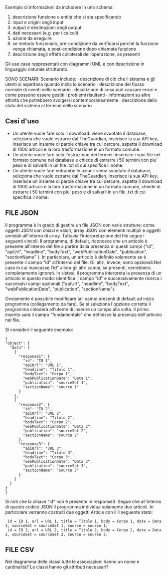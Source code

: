 Esempio di informazioni da includere in uno schema:
1. descrizione funzione o entità che si sta specificando
2. input e origini degli input
3. output e destinazioni degli output
4. dati necessari (e.g. per i calcoli)
5. azione da eseguire
6. se metodo funzionale, pre-condizione da verificarsi perché la
   funzione venga chiamata, e post-condizione dopo chiamata
   funzione
7. descrizione degli effetti collaterali dell’operazione, se presenti

Gli use case rappresentati con diagrammi
UML e con descrizione in linguaggio naturale strutturato.

SONO SCENARI:
Scenario include:
∙ descrizione di ciò che il sistema e gli utenti si aspettano quando
inizia lo scenario
∙ descrizione del flusso normale di eventi nello scenario
∙ descrizione di cosa puó causare errori e come possono essere
gestiti i problemi risultanti
∙ informazioni su altre attività che potrebbero svolgersi
contemporaneamente
∙ descrizione dello stato del sistema al termine dello scenario

## Casi d'uso
- Un utente vuole fare solo il download: viene svuotato il database, seleziona che vuole
  estrarre dal TheGuardian, inserisce la sua API key, inserisce un insieme di parole
  chiave tra cui cercare, aspetta il download di 1000 articoli e la loro trasformazione
  in un formato comune.
- Un utente vuole fare solo l'estrazione dei termini: inserisce i suoi file
  nel formato comune nel database e chiede di estrarre i 50 termini con piu' peso
  e di salvarli in un file .txt di cui specifica il nome.
- Un utente vuole fare entrambe le azioni: viene svuotato il database, seleziona che vuole
  estrarre dal TheGuardian, inserisce la sua API key, inserisce un insieme di parole
  chiave tra cui cercare, aspetta il download di 1000 articoli e la loro trasformazione
  in un formato comune, chiede di estrarre i 50 termini con piu' peso
  e di salvarli in un file .txt di cui specifica il nome.

## FILE JSON  

  Il programma è in grado di gestire un file JSON con varie strutture: come oggetti JSON con chiavi e valori, array JSON con elementi multipli e oggetti annidati all'interno di array.
  Tuttavia l'interpretazione del file segue i seguenti vincoli.
  Il programma, di default, riconosce che un articolo è presente all'interno del file a partire dalla presenza di questi campi 
  {"id", "apiUrl", "headline", "bodyText", "webPublicationDate", "publication", "sectionName" }. In particolare, un articolo è definito solamente se è presente il campo
  "id" all'interno del file. Gli altri, invece, sono opzionali.Nel caso in cui mancasse l'id" allora gli altri campi, se presenti, verrebbero completamente ignorati. 
  In sistesi, il programma interpreta la presenza di un articolo in questo modo: identifica il campo "id" e successivamente ricerca i successivi campi opzionali ("apiUrl", "headline", "bodyText", 
  "webPublicationDate", "publication", "sectionName"). 
  
  Ovviamente è possibile modificare tali campi presenti di default ad inizio programma (collegamento da fare). Se si seleziona l'opzione corretta il programma chiederà all'utente 
  di inserire un campo alla volta. Il primo inserito sarà il campo "fondamentale" che definisce la presenza dell'articolo nel file.

  Si consideri il seguente esempio:
  ``` 
  {
  "object": {
    "data": [
      {
        "response1": {
          "id": "ID 1",
          "apiUrl": "URL 1",
          "headline": "Titolo 1",
          "bodyText": "Corpo 1",
          "webPublicationDate": "Data 1",
          "publication": "sourceSet 1",
          "sectionName": "source 1"
        }
      },
      {
        "response2": {
          "id": "ID 2",
          "apiUrl": "URL 2",
          "headline": "Titolo 2",
          "bodyText": "Corpo 2",
          "webPublicationDate": "Data 2",
          "publication": "sourceSet 2",
          "sectionName": "source 2"
        },
        "response3": {
          "apiUrl": "URL 3",
          "headline": "Titolo 3",
          "bodyText": "Corpo 3",
          "webPublicationDate": "Data 3",
          "publication": "sourceSet 3",
          "sectionName": "source 3"
        }
      }
    ]
  }
}
  ```
Si noti che la chiave "id" non è presente in response3. Segue che all'interno di questo codice JSON il programma individua solamente due articoli.
In particolare verranno costruiti due oggetti Article con il il seguente stato: 
  ```
   id = ID 1, url = URL 1, title = Titolo 1, body = Corpo 1, date = Data 1, sourceSet = sourceSet 1, source = source 1;
   id = ID 2, url = URL 2, title = Titolo 2, body = Corpo 2, date = Data 2, sourceSet = sourceSet 2, source = source 2;
  ```
## FILE CSV


Nel diagramma delle classi tutte le
associazioni hanno un nome e cardinalità? Le classi hanno gli
attributi necessari?
